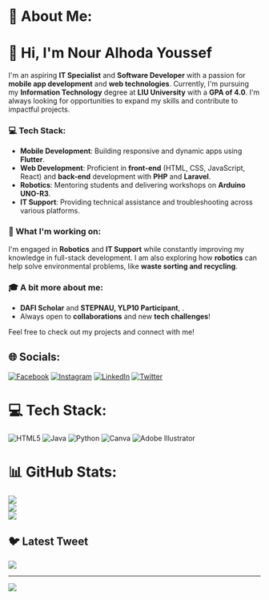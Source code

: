 # 💫 About Me:
# 👋 Hi, I'm Nour Alhoda Youssef

I'm an aspiring **IT Specialist** and **Software Developer** with a passion for **mobile app development** and **web technologies**. Currently, I'm pursuing my **Information Technology** degree at **LIU University** with a **GPA of 4.0**. I'm always looking for opportunities to expand my skills and contribute to impactful projects.

### 💻 Tech Stack:
- **Mobile Development**: Building responsive and dynamic apps using **Flutter**.
- **Web Development**: Proficient in **front-end** (HTML, CSS, JavaScript, React) and **back-end** development with **PHP** and **Laravel**.
- **Robotics**: Mentoring students and delivering workshops on **Arduino UNO-R3**.
- **IT Support**: Providing technical assistance and troubleshooting across various platforms.

### 🌱 What I'm working on:
I'm engaged in **Robotics** and **IT Support** while constantly improving my knowledge in full-stack development. I am also exploring how **robotics** can help solve environmental problems, like **waste sorting and recycling**.

### 🎓 A bit more about me:
- **DAFI Scholar** and **STEPNAU, YLP10 Participant**, .
- Always open to **collaborations** and new **tech challenges**!

Feel free to check out my projects and connect with me!

## 🌐 Socials:
[![Facebook](https://img.shields.io/badge/Facebook-%231877F2.svg?logo=Facebook&logoColor=white)](https://www.facebook.com/profile.php?id=100021381282383&mibextid=LQQJ4d) [![Instagram](https://img.shields.io/badge/Instagram-%23E4405F.svg?logo=Instagram&logoColor=white)](https://instagram.com/thisnourr) [![LinkedIn](https://img.shields.io/badge/LinkedIn-%230077B5.svg?logo=linkedin&logoColor=white)](https://linkedin.com/in/http://linkedin.com/in/nour-alhoda-youssef-b87a2a279) [![Twitter](https://img.shields.io/badge/Twitter-%231DA1F2.svg?logo=Twitter&logoColor=white)](https://twitter.com/thissnourr) 

# 💻 Tech Stack:
![HTML5](https://img.shields.io/badge/html5-%23E34F26.svg?style=for-the-badge&logo=html5&logoColor=white) ![Java](https://img.shields.io/badge/java-%23ED8B00.svg?style=for-the-badge&logo=java&logoColor=white) ![Python](https://img.shields.io/badge/python-3670A0?style=for-the-badge&logo=python&logoColor=ffdd54) ![Canva](https://img.shields.io/badge/Canva-%2300C4CC.svg?style=for-the-badge&logo=Canva&logoColor=white) ![Adobe Illustrator](https://img.shields.io/badge/adobeillustrator-%23FF9A00.svg?style=for-the-badge&logo=adobeillustrator&logoColor=white)

# 📊 GitHub Stats:
![](https://github-readme-stats.vercel.app/api?username=nouralhodayoussef&theme=dark&hide_border=true&include_all_commits=false&count_private=true)<br/>
![](https://github-readme-streak-stats.herokuapp.com/?user=nouralhodayoussef&theme=dark&hide_border=true)<br/>
![](https://github-readme-stats.vercel.app/api/top-langs/?username=nouralhodayoussef&theme=dark&hide_border=true&include_all_commits=false&count_private=true&layout=compact)

## 🐦 Latest Tweet
[![](https://gtce.itsvg.in/api?username=nouralhodayoussef)](https://github.com/VishwaGauravIn/github-twitter-card-embed)

---
[![](https://visitcount.itsvg.in/api?id=nouralhodayoussef&icon=0&color=0)](https://visitcount.itsvg.in)


